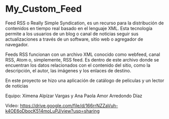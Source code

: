 # My_Custom_Feed
Feed RSS o Really Simple Syndication, es un recurso para la distribución de contenidos en tiempo real basado en el lenguaje XML. Esta tecnología permite a los usuarios de un blog o canal de noticias seguir sus actualizaciones a través de un software, sitio web o agregador de navegador.

Feeds RSS funcionan con un archivo XML conocido como webfeed, canal RSS, Atom o, simplemente, RSS feed. Es dentro de este archivo donde se encuentran los datos relacionados con el contenido del sitio, como la descripción, el autor, las imágenes y los enlaces de destino.

En este proyecto se hizo una aplicación de catálogo de peliculas y un lector de noticias

Equipo: Ximena Alpízar Vargas y Ana Paola Amor Arredondo Díaz

Video:
https://drive.google.com/file/d/166rrNZZaVuh-k4OE6oDbocK514moLuPJ/view?usp=sharing
